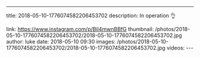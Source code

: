 ---
title: 2018-05-10-1776074582206453702
description: In operation 👌

link: https://www.instagram.com/p/Bil4mwnBBfG
thumbnail: /photos/2018-05-10-1776074582206453702/2018-05-10-1776074582206453702.jpg
author: luke
date: 2018-05-10 09:30
images: /photos/2018-05-10-1776074582206453702/2018-05-10-1776074582206453702.jpg
videos: ---
